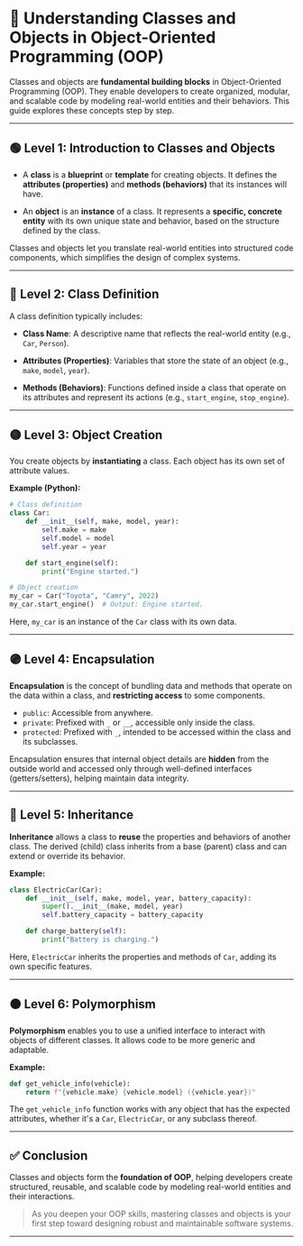 # 🧠 Understanding Classes and Objects in Object-Oriented Programming (OOP)

Classes and objects are **fundamental building blocks** in Object-Oriented Programming (OOP). They enable developers to create organized, modular, and scalable code by modeling real-world entities and their behaviors. This guide explores these concepts step by step.

---

## 🟢 Level 1: Introduction to Classes and Objects

- A **class** is a **blueprint** or **template** for creating objects. It defines the **attributes (properties)** and **methods (behaviors)** that its instances will have.

- An **object** is an **instance** of a class. It represents a **specific, concrete entity** with its own unique state and behavior, based on the structure defined by the class.

Classes and objects let you translate real-world entities into structured code components, which simplifies the design of complex systems.

---

## 🔵 Level 2: Class Definition

A class definition typically includes:

- **Class Name**: A descriptive name that reflects the real-world entity (e.g., `Car`, `Person`).

- **Attributes (Properties)**: Variables that store the state of an object (e.g., `make`, `model`, `year`).

- **Methods (Behaviors)**: Functions defined inside a class that operate on its attributes and represent its actions (e.g., `start_engine`, `stop_engine`).

---

## 🟡 Level 3: Object Creation

You create objects by **instantiating** a class. Each object has its own set of attribute values.

**Example (Python):**

```python
# Class definition
class Car:
    def __init__(self, make, model, year):
        self.make = make
        self.model = model
        self.year = year

    def start_engine(self):
        print("Engine started.")

# Object creation
my_car = Car("Toyota", "Camry", 2022)
my_car.start_engine()  # Output: Engine started.
```

Here, `my_car` is an instance of the `Car` class with its own data.

---

## 🟣 Level 4: Encapsulation

**Encapsulation** is the concept of bundling data and methods that operate on the data within a class, and **restricting access** to some components.

- `public`: Accessible from anywhere.
- `private`: Prefixed with `_` or `__`, accessible only inside the class.
- `protected`: Prefixed with `_`, intended to be accessed within the class and its subclasses.

Encapsulation ensures that internal object details are **hidden** from the outside world and accessed only through well-defined interfaces (getters/setters), helping maintain data integrity.

---

## 🔴 Level 5: Inheritance

**Inheritance** allows a class to **reuse** the properties and behaviors of another class. The derived (child) class inherits from a base (parent) class and can extend or override its behavior.

**Example:**

```python
class ElectricCar(Car):
    def __init__(self, make, model, year, battery_capacity):
        super().__init__(make, model, year)
        self.battery_capacity = battery_capacity

    def charge_battery(self):
        print("Battery is charging.")
```

Here, `ElectricCar` inherits the properties and methods of `Car`, adding its own specific features.

---

## 🟠 Level 6: Polymorphism

**Polymorphism** enables you to use a unified interface to interact with objects of different classes. It allows code to be more generic and adaptable.

**Example:**

```python
def get_vehicle_info(vehicle):
    return f"{vehicle.make} {vehicle.model} ({vehicle.year})"
```

The `get_vehicle_info` function works with any object that has the expected attributes, whether it's a `Car`, `ElectricCar`, or any subclass thereof.

---

## ✅ Conclusion

Classes and objects form the **foundation of OOP**, helping developers create structured, reusable, and scalable code by modeling real-world entities and their interactions.

> As you deepen your OOP skills, mastering classes and objects is your first step toward designing robust and maintainable software systems.

---
